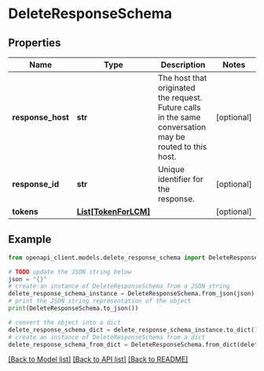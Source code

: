 # DeleteResponseSchema


## Properties

Name | Type | Description | Notes
------------ | ------------- | ------------- | -------------
**response_host** | **str** | The host that originated the request. Future calls in the same conversation may be routed to this host.  | [optional] 
**response_id** | **str** | Unique identifier for the response.  | [optional] 
**tokens** | [**List[TokenForLCM]**](TokenForLCM.md) |  | [optional] 

## Example

```python
from openapi_client.models.delete_response_schema import DeleteResponseSchema

# TODO update the JSON string below
json = "{}"
# create an instance of DeleteResponseSchema from a JSON string
delete_response_schema_instance = DeleteResponseSchema.from_json(json)
# print the JSON string representation of the object
print(DeleteResponseSchema.to_json())

# convert the object into a dict
delete_response_schema_dict = delete_response_schema_instance.to_dict()
# create an instance of DeleteResponseSchema from a dict
delete_response_schema_from_dict = DeleteResponseSchema.from_dict(delete_response_schema_dict)
```
[[Back to Model list]](../README.md#documentation-for-models) [[Back to API list]](../README.md#documentation-for-api-endpoints) [[Back to README]](../README.md)


